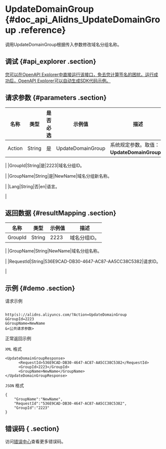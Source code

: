 # UpdateDomainGroup {#doc_api_Alidns_UpdateDomainGroup .reference}

调用UpdateDomainGroup根据传入参数修改域名分组名称。

## 调试 {#api_explorer .section}

[您可以在OpenAPI Explorer中直接运行该接口，免去您计算签名的困扰。运行成功后，OpenAPI Explorer可以自动生成SDK代码示例。](https://api.aliyun.com/#product=Alidns&api=UpdateDomainGroup&type=RPC&version=2015-01-09)

## 请求参数 {#parameters .section}

|名称|类型|是否必选|示例值|描述|
|--|--|----|---|--|
|Action|String|是|UpdateDomainGroup|系统规定参数。取值：**UpdateDomainGroup**。

 |
|GroupId|String|是|2223|域名分组ID。

 |
|GroupName|String|是|NewName|域名分组新名称。

 |
|Lang|String|否|en|语言。

 |

## 返回数据 {#resultMapping .section}

|名称|类型|示例值|描述|
|--|--|---|--|
|GroupId|String|2223|域名分组ID。

 |
|GroupName|String|NewName|域名分组名称。

 |
|RequestId|String|536E9CAD-DB30-4647-AC87-AA5CC38C5382|请求ID。

 |

## 示例 {#demo .section}

请求示例

``` {#request_demo}

http(s)://alidns.aliyuncs.com/?Action=UpdateDomainGroup
&GroupId=2223
&GroupName=NewName
&<公共请求参数>

```

正常返回示例

`XML` 格式

``` {#xml_return_success_demo}
<UpdateDomainGroupResponse>
      <RequestId>536E9CAD-DB30-4647-AC87-AA5CC38C5382</RequestId>
      <GroupId>2223</GroupId>
      <GroupName>NewName</GroupName>
</UpdateDomainGroupResponse>
```

`JSON` 格式

``` {#json_return_success_demo}
{
	"GroupName":"NewName",
	"RequestId":"536E9CAD-DB30-4647-AC87-AA5CC38C5382",
	"GroupId":"2223"
}
```

## 错误码 { .section}

访问[错误中心](https://error-center.aliyun.com/status/product/Alidns)查看更多错误码。

